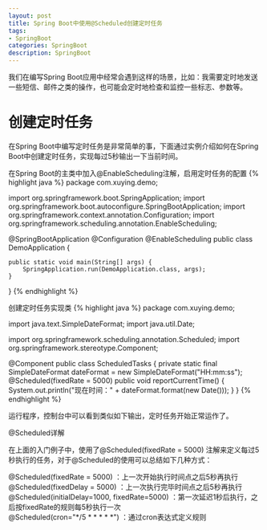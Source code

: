```yaml
---
layout: post
title: Spring Boot中使用@Scheduled创建定时任务 
tags:
- SpringBoot
categories: SpringBoot
description: SpringBoot
---
```


我们在编写Spring Boot应用中经常会遇到这样的场景，比如：我需要定时地发送一些短信、邮件之类的操作，也可能会定时地检查和监控一些标志、参数等。

# 创建定时任务 #

在Spring Boot中编写定时任务是非常简单的事，下面通过实例介绍如何在Spring Boot中创建定时任务，实现每过5秒输出一下当前时间。

在Spring Boot的主类中加入@EnableScheduling注解，启用定时任务的配置
{% highlight java %}
package com.xuying.demo;

import org.springframework.boot.SpringApplication;
import org.springframework.boot.autoconfigure.SpringBootApplication;
import org.springframework.context.annotation.Configuration;
import org.springframework.scheduling.annotation.EnableScheduling;

@SpringBootApplication
@Configuration
@EnableScheduling
public class DemoApplication {

	public static void main(String[] args) {
		SpringApplication.run(DemoApplication.class, args);
	}

}
{% endhighlight %}

创建定时任务实现类
{% highlight java %}
package com.xuying.demo;

import java.text.SimpleDateFormat;
import java.util.Date;

import org.springframework.scheduling.annotation.Scheduled;
import org.springframework.stereotype.Component;

@Component
public class ScheduledTasks {
    private static final SimpleDateFormat dateFormat = new SimpleDateFormat("HH:mm:ss");
    @Scheduled(fixedRate = 5000)
    public void reportCurrentTime() {
        System.out.println("现在时间：" + dateFormat.format(new Date()));
    }
}
{% endhighlight %}


运行程序，控制台中可以看到类似如下输出，定时任务开始正常运作了。

@Scheduled详解

在上面的入门例子中，使用了@Scheduled(fixedRate = 5000) 注解来定义每过5秒执行的任务，对于@Scheduled的使用可以总结如下几种方式：

   @Scheduled(fixedRate = 5000) ：上一次开始执行时间点之后5秒再执行   
   @Scheduled(fixedDelay = 5000) ：上一次执行完毕时间点之后5秒再执行   
   @Scheduled(initialDelay=1000, fixedRate=5000) ：第一次延迟1秒后执行，之后按fixedRate的规则每5秒执行一次   
   @Scheduled(cron="*/5 * * * * *") ：通过cron表达式定义规则

